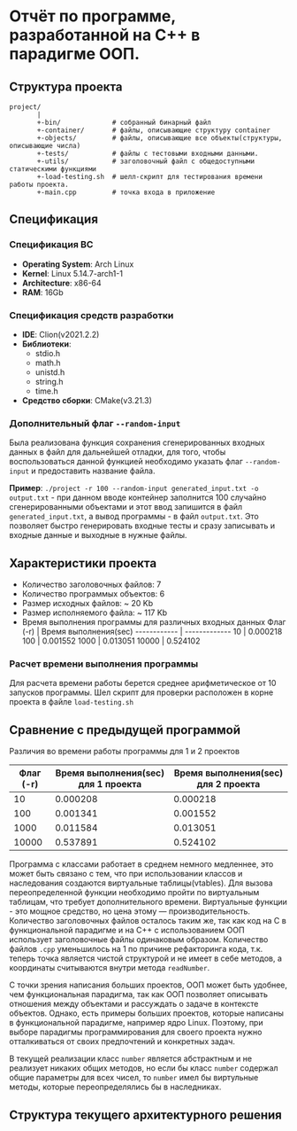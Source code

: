 # Отчёт по программе, разработанной на C++ в парадигме ООП.
## Структура проекта
```
project/
       |
       +-bin/             # собранный бинарный файл
       +-container/       # файлы, описывающие структуру container
       +-objects/         # файлы, описывающие все объекты(структуры, описывающие числа)
       +-tests/           # файлы с тестовыми входными данными.
       +-utils/           # заголовочный файл с общедоступными статическими функциями
       +-load-testing.sh  # шелл-скрипт для тестирования времени работы проекта.
       +-main.cpp         # точка входа в приложение
```

## Спецификация

### Спецификация ВС
- **Operating System**: Arch Linux
- **Kernel**: Linux 5.14.7-arch1-1
- **Architecture**: x86-64
- **RAM**: 16Gb

### Спецификация средств разработки
- **IDE**: Clion(v2021.2.2)
- **Библиотеки**:
    - stdio.h
    - math.h
    - unistd.h
    - string.h
    - time.h
- **Средство сборки**: CMake(v3.21.3)
     
### Дополнительный флаг `--random-input`
Была реализована функция сохранения сгенерированных входных данных в файл для дальнейшей отладки, для того, чтобы воспользоваться данной функцией необходимо указать флаг `--random-input` и предоставить название файла.

**Пример**: `./project -r 100 --random-input generated_input.txt -o output.txt` - при данном вводе контейнер заполнится 100 случайно сгенерированными объектами и этот ввод запишится в файл `generated_input.txt`, а вывод программы - в файл `output.txt`.
Это позволяет быстро генерировать входные тесты и сразу записывать и входные данные и выходные в нужные файлы.

## Характеристики проекта
- Количество заголовочных файлов: 7
- Количество программых объектов: 6
- Размер исходных файлов: ~ 20 Kb
- Размер исполняемого файла: ~ 117 Kb
- Время выполнения программы для различных входных данных
    Флаг (-r) | Время выполнения(sec)
    ------------ | -------------
    10 | 0.000218
    100 | 0.001552
    1000 | 0.013051
    10000 | 0.524102

### Расчет времени выполнения программы
Для расчета времени работы берется среднее арифметическое от 10 запусков программы. Шел скрипт для проверки расположен в корне проекта в файле `load-testing.sh` 

## Сравнение с предыдущей программой
Различия во времени работы программы для 1 и 2 проектов

Флаг (-r) | Время выполнения(sec) для 1 проекта | Время выполнения(sec) для 2 проекта
--------- | -------- | ------- |
10    | 0.000208 | 0.000218
100   | 0.001341 | 0.001552
1000  | 0.011584 | 0.013051
10000 | 0.537891 | 0.524102

Программа с классами работает в среднем немного медленнее, это может быть связано с тем, что при использовании классов и наследования создаются виртуальные таблицы(vtables). Для вызова переопределенной функции необходимо пройти по виртуальным таблицам, что требует дополнительного времени. Виртуальные функции - это мощное средство, но цена этому — производительность.
Количество заголовочных файлов осталось таким же, так как код на C в функциональной парадигме и на C++ с использованием ООП использует заголовочные файлы одинаковым образом. Количество файлов `.cpp` уменьшилось на 1 по причине рефакторинга кода, т.к. теперь точка является чистой структурой и не имеет в себе методов, а координаты считываются внутри метода `readNumber`.

С точки зрения написания больших проектов, ООП может быть удобнее, чем функциональная парадигма, так как ООП позволяет описывать отношения между объектами и рассуждать о задаче в контексте объектов. Однако, есть примеры больших проектов, которые написаны в функциональной парадигме, например ядро Linux. Поэтому, при выборе парадигмы программирования для своего проекта нужно отталкиваться от своих предпочтений и конкретных задач.

В текущей реализации класс `number` является абстрактным и не реализует никаких общих методов, но если бы класс `number` содержал общие параметры для всех чисел, то `number` имел бы виртульные методы, которые переопределялись бы в наследниках.

## Структура текущего архитектурного решения
[](https://github.com/brem-hub/project-2/blob/master/docs/images/architecture.jpg)